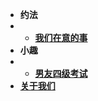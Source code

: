 - **约法**
- - [**我们在意的事**](我们在意的事.md)
- **小趣**
- - [**男友四级考试**](男友四级考试.md)
- [**关于我们**](../主页.md#关于我们)
